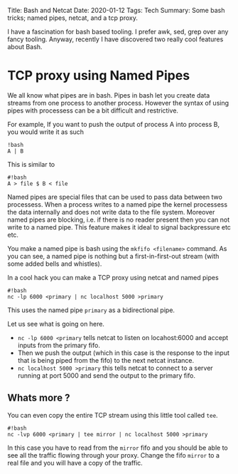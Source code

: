 Title: Bash and Netcat
Date: 2020-01-12
Tags: Tech
Summary: Some bash tricks; named pipes, netcat, and a tcp proxy.

I have a fascination for bash based tooling. I prefer awk, sed, grep
over any fancy tooling. Anyway, recently I have discovered two really
cool features about Bash.

# TCP proxy using Named Pipes
We all know what pipes are in bash. Pipes in bash let you create data
streams from one process to another process. However the syntax of
using pipes with processess can be a bit difficult and restrictive.

For example, 
If you want to push the output of process A into process B, you would write it as such

    !bash
    A | B

This is similar to 

    #!bash
    A > file $ B < file
   

Named pipes are special files that can be used to pass data between
two processess. When a process writes to a named pipe the kernel
processess the data internally and does not write data to the file
system. Moreover named pipes are blocking, i.e. if there is no reader
present then you can not write to a named pipe. This feature makes it
ideal to signal backpressure etc etc.

You make a named pipe is bash using the `mkfifo <filename>` command. As you can
see, a named pipe is nothing but a first-in-first-out stream (with
some added bells and whistles).


In a cool hack you can make a TCP proxy using netcat and named pipes

    #!bash
    nc -lp 6000 <primary | nc localhost 5000 >primary

This uses the named pipe `primary` as a bidirectional pipe.

Let us see what is going on here.

- `nc -lp 6000 <primary` tells netcat to listen on locahost:6000 and accept inputs from the primary fifo.
- Then we push the output (which in this case is the response to the input that is being piped from the fifo) to the next netcat instance.
- `nc localhost 5000 >primary` this tells netcat to connect to a server running at port 5000 and send the output to the primary fifo.

## Whats more ?

You can even copy the entire TCP stream using this little tool called `tee`.

    #!bash
    nc -lvp 6000 <primary | tee mirror | nc localhost 5000 >primary

In this case you have to read from the `mirror` fifo and you should be
able to see all the traffic flowing through your proxy. Change the
fifo `mirror` to a real file and you will have a copy of the traffic.



